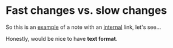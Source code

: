 # Fast changes vs. slow changes

So this is an [example](ia-writer://open?path=/Locations/notes/new-note.txt) of a note with an [internal](/Locations/notes/new-note.txt) link, let's see... 

Honestly, would be nice to have **text format**.